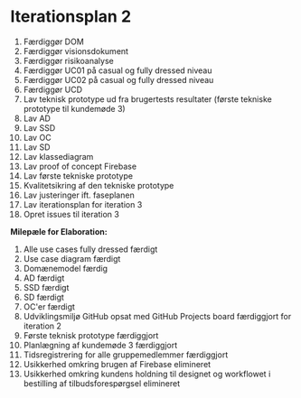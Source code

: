 Iterationsplan 2
================

1.  Færdiggør DOM
2.  Færdiggør visionsdokument
3.  Færdiggør risikoanalyse
4.  Færdiggør UC01 på casual og fully dressed niveau
5.  Færdiggør UC02 på casual og fully dressed niveau
6.  Færdiggør UCD
7.  Lav teknisk prototype ud fra brugertests resultater (første tekniske prototype til kundemøde 3)
8.  Lav AD
9.  Lav SSD
10. Lav OC
11. Lav SD
12. Lav klassediagram
13. Lav proof of concept Firebase
14. Lav første tekniske prototype
15. Kvalitetsikring af den tekniske prototype
16. Lav justeringer ift. faseplanen
17. Lav iterationsplan for iteration 3
18. Opret issues til iteration 3

**Milepæle for Elaboration:**

1.  Alle use cases fully dressed færdigt
2.  Use case diagram færdigt
3.  Domænemodel færdig
4.  AD færdigt
5.  SSD færdigt
6.  SD færdigt
7.  OC'er færdigt
8.  Udviklingsmiljø GitHub opsat med GitHub Projects board færdiggjort for iteration 2
9.  Første teknisk prototype færdiggjort
10. Planlægning af kundemøde 3 færdiggjort
11. Tidsregistrering for alle gruppemedlemmer færdiggjort
12. Usikkerhed omkring brugen af Firebase elimineret
13. Usikkerhed omkring kundens holdning til designet og workflowet i bestilling af tilbudsforespørgsel elimineret 
